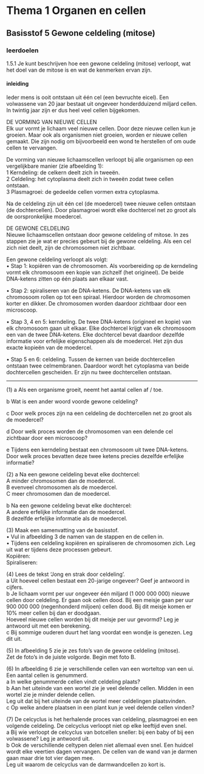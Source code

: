 # Thema 1 Organen en cellen

## Basisstof 5 Gewone celdeling (mitose)

### leerdoelen

1.5.1 Je kunt beschrijven hoe een gewone celdeling (mitose) verloopt, wat het doel van de mitose is en wat de kenmerken ervan zijn.

#### inleiding

Ieder mens is ooit ontstaan uit één cel (een bevruchte eicel). Een volwassene van 
20 jaar bestaat uit ongeveer honderdduizend miljard cellen. In twintig jaar zijn er dus 
heel veel cellen bijgekomen.

DE VORMING VAN NIEUWE CELLEN  
Elk uur vormt je lichaam veel nieuwe cellen. Door deze nieuwe cellen kun je groeien. 
Maar ook als organismen niet groeien, worden er nieuwe cellen gemaakt. Die zijn nodig 
om bijvoorbeeld een wond te herstellen of om oude cellen te vervangen.

De vorming van nieuwe lichaamscellen verloopt bij alle organismen op een vergelijkbare 
manier (zie afbeelding 1):  
1 Kerndeling: de celkern deelt zich in tweeën.  
2 Celdeling: het cytoplasma deelt zich in tweeën zodat twee cellen ontstaan.  
3 Plasmagroei: de gedeelde cellen vormen extra cytoplasma.  

Na de celdeling zijn uit één cel (de moedercel) twee nieuwe cellen ontstaan 
(de dochtercellen). Door plasmagroei wordt elke dochtercel net zo groot als de 
oorspronkelijke moedercel.  

DE GEWONE CELDELING  
Nieuwe lichaamscellen ontstaan door gewone celdeling of mitose. In zes stappen zie je 
wat er precies gebeurt bij de gewone celdeling. Als een cel zich niet deelt, zijn de 
chromosomen niet zichtbaar.  

Een gewone celdeling verloopt als volgt:  
• Stap 1: kopiëren van de chromosomen. Als voorbereiding op de kerndeling vormt elk chromosoom een kopie van zichzelf (het origineel). De beide DNA-ketens zitten op één plaats aan elkaar vast.  

• Stap 2: spiraliseren van de DNA-ketens. De DNA-ketens van elk chromosoom rollen op tot een spiraal. Hierdoor worden de chromosomen korter en dikker. De chromosomen worden daardoor zichtbaar door een microscoop.  

• Stap 3, 4 en 5: kerndeling. De twee DNA-ketens (origineel en kopie) van elk chromosoom gaan uit elkaar. Elke dochtercel krijgt van elk chromosoom een van de twee DNA-ketens. Elke dochtercel bevat daardoor dezelfde informatie voor erfelijke eigenschappen als de moedercel. Het zijn dus exacte kopieën van de moedercel.  

• Stap 5 en 6: celdeling. Tussen de kernen van beide dochtercellen ontstaan twee celmembranen. Daardoor wordt het cytoplasma van beide dochtercellen gescheiden. Er zijn nu twee dochtercellen ontstaan.  

---

(1) a Als een organisme groeit, neemt het aantal cellen af / toe.  

b Wat is een ander woord voorde gewone celdeling?  

c Door welk proces zijn na een celdeling de dochtercellen net zo groot als de moedercel?  

d Door welk proces worden de chromosomen van een delende cel zichtbaar door een microscoop?  

e Tijdens een kerndeling bestaat een chromosoom uit twee DNA-ketens.  
Door welk proces bevatten deze twee ketens precies dezelfde erfelijke informatie?  

(2) a Na een gewone celdeling bevat elke dochtercel:  
A minder chromosomen dan de moedercel.  
B evenveel chromosomen als de moedercel.  
C meer chromosomen dan de moedercel.  

b Na een gewone celdeling bevat elke dochtercel:  
A andere erfelijke informatie dan de moedercel.  
B dezelfde erfelijke informatie als de moedercel.  

(3) Maak een samenvatting van de basisstof.  
• Vul in afbeelding 3 de namen van de stappen en de cellen in.  
• Tijdens een celdeling kopiëren en spiraliseren de chromosomen zich. Leg uit wat er tijdens deze processen gebeurt.  
Kopiëren:  
Spiraliseren:  

(4) Lees de tekst ‘Jong en strak door celdeling’.  
a Uit hoeveel cellen bestaat een 20-jarige ongeveer? Geef je antwoord in cijfers.  
b Je lichaam vormt per uur ongeveer één miljard (1 000 000 000) nieuwe cellen door celdeling. Er gaan ook cellen dood. Bij een meisje gaan per uur 900 000 000 (negenhonderd miljoen) cellen dood. Bij dit meisje komen er 10% meer cellen bij dan er doodgaan.  
Hoeveel nieuwe cellen worden bij dit meisje per uur gevormd? Leg je antwoord uit met een berekening.  
c Bij sommige ouderen duurt het lang voordat een wondje is genezen. Leg dit uit.  

(5) In afbeelding 5 zie je zes foto’s van de gewone celdeling (mitose).  
Zet de foto’s in de juiste volgorde. Begin met foto B.  

(6) In afbeelding 6 zie je verschillende cellen van een worteltop van een ui. Een aantal cellen is genummerd.  
a In welke genummerde cellen vindt celdeling plaats?  
b Aan het uiteinde van een wortel zie je veel delende cellen. Midden in een wortel zie je minder delende cellen.  
Leg uit dat bij het uiteinde van de wortel meer celdelingen plaatsvinden.  
c Op welke andere plaatsen in een plant kun je veel delende cellen vinden?  

(7) De celcyclus is het herhalende proces van celdeling, plasmagroei en een volgende celdeling. De celcyclus verloopt niet op elke leeftijd even snel.  
a Bij wie verloopt de celcyclus van botcellen sneller: bij een baby of bij een volwassene? Leg je antwoord uit.  
b Ook de verschillende celtypen delen niet allemaal even snel. Een huidcel wordt elke veertien dagen vervangen. De cellen van de wand van je darmen gaan maar drie tot vier dagen mee.  
Leg uit waarom de celcyclus van de darmwandcellen zo kort is.  
